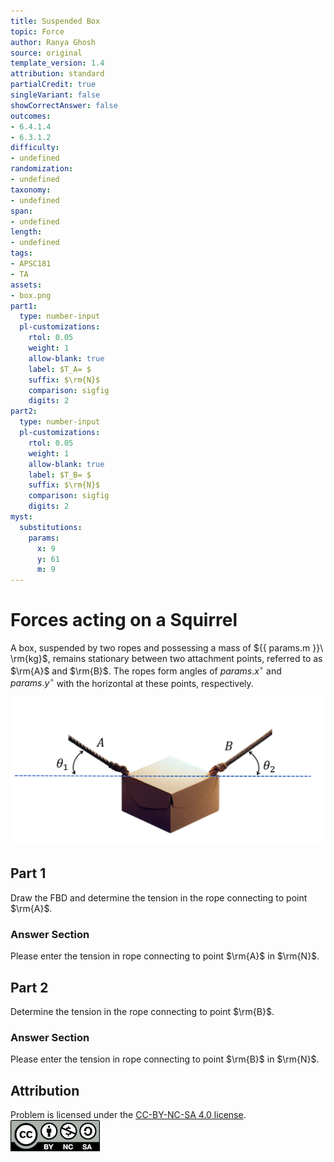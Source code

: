 ```yaml
---
title: Suspended Box
topic: Force
author: Ranya Ghosh
source: original
template_version: 1.4
attribution: standard
partialCredit: true
singleVariant: false
showCorrectAnswer: false
outcomes:
- 6.4.1.4
- 6.3.1.2
difficulty:
- undefined
randomization:
- undefined
taxonomy:
- undefined
span:
- undefined
length:
- undefined
tags:
- APSC181
- TA
assets:
- box.png
part1:
  type: number-input
  pl-customizations:
    rtol: 0.05
    weight: 1
    allow-blank: true
    label: $T_A= $
    suffix: $\rm{N}$
    comparison: sigfig
    digits: 2
part2:
  type: number-input
  pl-customizations:
    rtol: 0.05
    weight: 1
    allow-blank: true
    label: $T_B= $
    suffix: $\rm{N}$
    comparison: sigfig
    digits: 2
myst:
  substitutions:
    params:
      x: 9
      y: 61
      m: 9
---
```

# Forces acting on a Squirrel
A box, suspended by two ropes and possessing a mass of ${{ params.m }}\ \rm{kg}$, remains stationary between two attachment points, referred to as $\rm{A}$ and $\rm{B}$. The ropes form angles of ${{ params.x}}^{\circ}$ and ${{ params.y }}^{\circ}$ with the horizontal at these points, respectively.<br>

<img src="box.png" width=800>

## Part 1

Draw the FBD and determine the tension in the rope connecting to point $\rm{A}$.

### Answer Section

Please enter the tension in rope connecting to point $\rm{A}$ in $\rm{N}$.

## Part 2

Determine the tension in the rope connecting to point $\rm{B}$.

### Answer Section

Please enter the tension in rope connecting to point $\rm{B}$ in $\rm{N}$.

## Attribution

Problem is licensed under the [CC-BY-NC-SA 4.0 license](https://creativecommons.org/licenses/by-nc-sa/4.0/).<br> ![The Creative Commons 4.0 license requiring attribution-BY, non-commercial-NC, and share-alike-SA license.](https://raw.githubusercontent.com/firasm/bits/master/by-nc-sa.png)